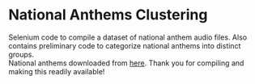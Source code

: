 # National Anthems Clustering
Selenium code to compile a dataset of national anthem audio files. Also contains preliminary code to categorize national anthems into distinct groups.<br>
National anthems downloaded from [here](https://nationalanthems.info/). Thank you for compiling and making this readily available!
